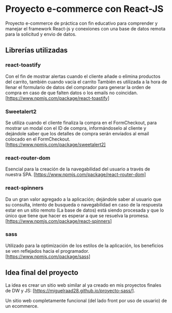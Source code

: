 # Proyecto e-commerce con React-JS

Proyecto e-commerce de práctica con fin educativo para comprender y manejar el framework React-js y conexiones con una base de datos remota para la solicitud y envio de datos.

## Librerías utilizadas

### react-toastify
Con el fin de mostrar alertas cuando el cliente añade o elimina productos del carrito, también cuando vacía el carrito
También es utilizada a la hora de llenar el formulario de datos del comprador para generar la orden de compra en caso de que falten datos o los emails no coincidan.
[https://www.npmjs.com/package/react-toastify]

### Sweetalert2
Se utiliza cuando el cliente finaliza la compra en el FormCheckout, para mostrar un modal con el ID de compra, informándoselo al cliente y dejándole saber que los detalles de compra serán enviados al email colocado en el FormCheckout.
[https://www.npmjs.com/package/sweetalert2]

### react-router-dom
Esencial para la creación de la navegabilidad del usuario a través de nuestra SPA.
[https://www.npmjs.com/package/react-router-dom]

### react-spinners
Da un gran valor agregado a la aplicación; dejándole saber al usuario que su consulta, intento de busqueda o navegabilidad en caso de la respuesta estar en un sitio remoto (La base de datos) está siendo procesada y que lo único que tiene que hacer es esperar a que se resuelva la promesa.
[https://www.npmjs.com/package/react-spinners]

### sass
Utilizado para la optimización de los estilos de la aplicación, los beneficios se ven reflejados hacia el programador.
[https://www.npmjs.com/package/sass]

## Idea final del proyecto

La idea es crear un sitio web similar al ya creado en mis proyectos finales de DW y JS: [https://miguelraad28.github.io/proyecto-sass/].

Un sitio web completamente funcional (del lado front por uso de usuario) de un ecommerce.
